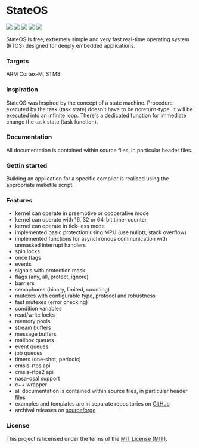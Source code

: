 # StateOS
  [![](https://img.shields.io/github/license/stateos/StateOS.svg?style=for-the-badge)](https://opensource.org/licenses/MIT)
  [![](https://img.shields.io/github/release/stateos/StateOS.svg?style=for-the-badge)](https://github.com/stateos/StateOS/releases)
  [![](https://github.com/stateos/StateOS/actions/workflows/test.yml/badge.svg)](https://github.com/stateos/StateOS/actions/workflows/test.yml)
  [![](https://github.com/stateos/StateOS/actions/workflows/example.yml/badge.svg)](https://github.com/stateos/StateOS/actions/workflows/example.yml)
  [![](https://github.com/stateos/StateOS/actions/workflows/unit.yml/badge.svg)](https://github.com/stateos/StateOS/actions/workflows/unit.yml)

StateOS is free, extremely simple and very fast real-time operating system (RTOS) designed for deeply embedded applications.

### Targets

ARM Cortex-M, STM8.

### Inspiration

StateOS was inspired by the concept of a state machine. Procedure executed by the task (task state) doesn't have to be noreturn-type. It will be executed into an infinite loop. There's a dedicated function for immediate change the task state (task function).

### Documentation

All documentation is contained within source files, in particular header files.

### Gettin started

Building an application for a specific compiler is realised using the appropriate makefile script.

### Features

- kernel can operate in preemptive or cooperative mode
- kernel can operate with 16, 32 or 64-bit timer counter
- kernel can operate in tick-less mode
- implemented basic protection using MPU (use nullptr, stack overflow)
- implemented functions for asynchronous communication with unmasked interrupt handlers
- spin locks
- once flags
- events
- signals with protection mask
- flags (any, all, protect, ignore)
- barriers
- semaphores (binary, limited, counting)
- mutexes with configurable type, protocol and robustness
- fast mutexes (error checking)
- condition variables
- read/write locks
- memory pools
- stream buffers
- message buffers
- mailbox queues
- event queues
- job queues
- timers (one-shot, periodic)
- cmsis-rtos api
- cmsis-rtos2 api
- nasa-osal support
- c++ wrapper
- all documentation is contained within source files, in particular header files
- examples and templates are in separate repositories on [GitHub](https://github.com/stateos)
- archival releases on [sourceforge](https://sourceforge.net/projects/stateos)

### License

This project is licensed under the terms of the [MIT License (MIT)](https://opensource.org/licenses/MIT).
